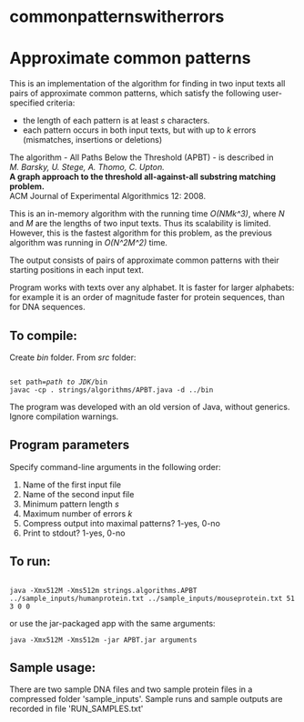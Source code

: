 commonpatternswitherrors
========================
<h1>Approximate common patterns</h1>
<p>This is an implementation of the algorithm 
for finding in two input texts all pairs of approximate common patterns, 
which satisfy the following user-specified criteria: <br>
<ul>
<li>the length of each pattern is at least <em>s</em> characters. </li>
<li>each pattern occurs in both input texts, but with up to <em>k</em> errors 
(mismatches, insertions or deletions)</li>
</ul>
</p>

<p>The algorithm - All Paths Below the Threshold (APBT) - is described in <br>
<em>M. Barsky, U. Stege, A. Thomo, C. Upton.</em><br> 
<strong>A graph approach to the threshold all-against-all substring matching problem.</strong><br>
ACM Journal of Experimental Algorithmics 12: 2008.
</p>

<p>This is an in-memory algorithm with the running time <em>O(NMk^3)</em>, 
where <em>N</em> and <em>M</em> are the lengths of two input texts. 
Thus its scalability is limited. However, this is the fastest algorithm for this problem, 
as the previous algorithm was running in <em>O(N^2M^2)</em> time.</p> 

<p>The output consists of pairs of approximate common patterns with their starting positions in each input text.</p>

<p>Program works with texts over any alphabet. It is faster for larger alphabets: for example it is
an order of magnitude faster for protein sequences, than for DNA sequences.</p>

<h2>To compile:</h2>
Create <em>bin</em> folder. From <em>src</em> folder:
<pre><code>
set path=<em>path to JDK</em>/bin
javac -cp . strings/algorithms/APBT.java -d ../bin
</code></pre>
The program was developed with an old version of Java, without generics. 
Ignore compilation warnings.

<h2>Program parameters</h2>
Specify command-line arguments in the following order:
<ol>
<li>Name of the first input file</li>
<li>Name of the second input file</li>
<li>Minimum pattern length <em>s</em></li>
<li>Maximum number of errors <em>k</em></li>
<li>Compress output into maximal patterns? 1-yes, 0-no</li>
<li>Print to stdout? 1-yes, 0-no</li>
</ol>

<h2>To run:</h2>
<pre><code>
java -Xmx512M -Xms512m strings.algorithms.APBT ../sample_inputs/humanprotein.txt ../sample_inputs/mouseprotein.txt 51 3 0 0
</code></pre>
or use the jar-packaged app with the same arguments:
<pre><code>java -Xmx512M -Xms512m -jar APBT.jar arguments</code></pre>
<h2>Sample usage:</h2>
There are two sample DNA files and two sample protein files in a compressed folder 'sample_inputs'. 
Sample runs and sample outputs are recorded in file 'RUN_SAMPLES.txt'
